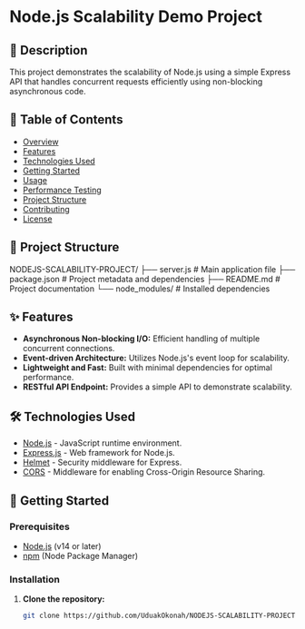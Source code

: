 # Node.js Scalability Demo Project

## 📌 Description

This project demonstrates the scalability of Node.js using a simple Express API that handles concurrent requests efficiently using non-blocking asynchronous code.

## 📝 Table of Contents

- [Overview](#overview)
- [Features](#features)
- [Technologies Used](#technologies-used)
- [Getting Started](#getting-started)
- [Usage](#usage)
- [Performance Testing](#performance-testing)
- [Project Structure](#project-structure)
- [Contributing](#contributing)
- [License](#license)

## 📂 Project Structure

NODEJS-SCALABILITY-PROJECT/
├── server.js           # Main application file
├── package.json        # Project metadata and dependencies
├── README.md           # Project documentation
└── node_modules/       # Installed dependencies




## ✨ Features

- **Asynchronous Non-blocking I/O:** Efficient handling of multiple concurrent connections.
- **Event-driven Architecture:** Utilizes Node.js's event loop for scalability.
- **Lightweight and Fast:** Built with minimal dependencies for optimal performance.
- **RESTful API Endpoint:** Provides a simple API to demonstrate scalability.

## 🛠️ Technologies Used

- [Node.js](https://nodejs.org/) - JavaScript runtime environment.
- [Express.js](https://expressjs.com/) - Web framework for Node.js.
- [Helmet](https://helmetjs.github.io/) - Security middleware for Express.
- [CORS](https://expressjs.com/en/resources/middleware/cors.html) - Middleware for enabling Cross-Origin Resource Sharing.

## 🚀 Getting Started

### Prerequisites

- [Node.js](https://nodejs.org/en/download/) (v14 or later)
- [npm](https://www.npmjs.com/get-npm) (Node Package Manager)

### Installation

1. **Clone the repository:**

   ```bash
   git clone https://github.com/UduakOkonah/NODEJS-SCALABILITY-PROJECT.git

